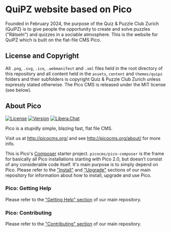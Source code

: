 QuiPZ website based on Pico
====

Founded in February 2024, the purpose of the Quiz & Puzzle Club Zurich (QuiPZ) is to give people the opportunity to create and solve puzzles ("Rätseln") and quizzes in a sociable atmosphere. This is the website for QuiPZ which is built on the flat-file CMS Pico.

## License and Copyright

All `.png`, `.svg`, `.ico`, `.webmanifest` and `.xml` files held in the root directory of this repository and all content held in the `assets`, `content` and `themes/quipz` folders and their subfolders is copyright Quiz & Puzzle Club Zurich unless expressly stated otherwise. The Pico CMS is released under the MIT license (see below).

## About Pico

[![License](https://picocms.github.io/badges/pico-license.svg)](https://github.com/picocms/pico-composer/blob/master/LICENSE)
[![Version](https://picocms.github.io/badges/pico-version.svg)](https://github.com/picocms/pico-composer#install)
[![Libera.Chat](https://picocms.github.io/badges/pico-chat.svg)](https://web.libera.chat/#picocms)

Pico is a stupidly simple, blazing fast, flat file CMS.

Visit us at http://picocms.org/ and see http://picocms.org/about/ for more info.

This is Pico's [Composer][] starter project. `picocms/pico-composer` is the frame for basically all Pico installations starting with Pico 2.0, but doesn't consist of any considerable code itself. It's main purpose is to simply depend on Pico. Please refer to the ["Install"][MainRepoInstall] and ["Upgrade"][MainRepoUpgrade] sections of our main repository for information about how to install, upgrade and use Pico.

### Pico: Getting Help

Please refer to the ["Getting Help" section][MainRepoGettingHelp] of our main repository.

### Pico: Contributing

Please refer to the ["Contributing" section][MainRepoContributing] of our main repository.

[Composer]: https://getcomposer.org/
[MainRepoInstall]: https://github.com/picocms/Pico#install
[MainRepoUpgrade]: https://github.com/picocms/Pico#upgrade
[MainRepoGettingHelp]: https://github.com/picocms/Pico#getting-help
[MainRepoContributing]: https://github.com/picocms/Pico#contributing
